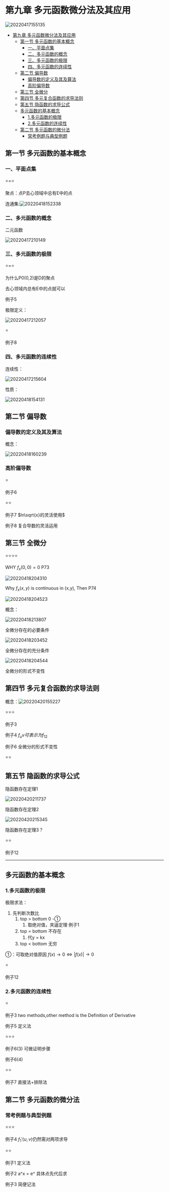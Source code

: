 # 第九章 多元函数微分法及其应用

![20220417155135](https://raw.githubusercontent.com/Logible/Image/main/note_image/20220417155135.png)

- [第九章 多元函数微分法及其应用](#第九章-多元函数微分法及其应用)
  - [第一节 多元函数的基本概念](#第一节-多元函数的基本概念)
    - [一、平面点集](#一平面点集)
    - [二、多元函数的概念](#二多元函数的概念)
    - [三、多元函数的极限](#三多元函数的极限)
    - [四、多元函数的连续性](#四多元函数的连续性)
  - [第二节 偏导数](#第二节-偏导数)
    - [偏导数的定义及其及算法](#偏导数的定义及其及算法)
    - [高阶偏导数](#高阶偏导数)
  - [第三节 全微分](#第三节-全微分)
  - [第四节 多元复合函数的求导法则](#第四节-多元复合函数的求导法则)
  - [第五节 隐函数的求导公式](#第五节-隐函数的求导公式)
  - [多元函数的基本概念](#多元函数的基本概念)
    - [1.多元函数的极限](#1多元函数的极限)
    - [2.多元函数的连续性](#2多元函数的连续性)
  - [第二节 多元函数的微分法](#第二节-多元函数的微分法)
    - [常考例题与典型例题](#常考例题与典型例题)

## 第一节 多元函数的基本概念

### 一、平面点集

⭐=⭐

聚点：点P去心领域中总有E中的点

连通集:![20220418152338](https://raw.githubusercontent.com/Logible/Image/main/note_image/20220418152338.png)

### 二、多元函数的概念

二元函数

![20220417210149](https://raw.githubusercontent.com/Logible/Image/main/note_image/20220417210149.png)

### 三、多元函数的极限

⭐=⭐

为什么P0(0,2)是D的聚点

去心领域内总有E中的点就可以

例子5

极限定义：

![20220417212057](https://raw.githubusercontent.com/Logible/Image/main/note_image/20220417212057.png)

⭐

例子8

### 四、多元函数的连续性

连续性：

![20220417215604](https://raw.githubusercontent.com/Logible/Image/main/note_image/20220417215604.png)

性质：

![20220418154131](https://raw.githubusercontent.com/Logible/Image/main/note_image/20220418154131.png)

## 第二节 偏导数

### 偏导数的定义及其及算法

概念：

![20220418160239](https://raw.githubusercontent.com/Logible/Image/main/note_image/20220418160239.png)

### 高阶偏导数

⭐

例子6

⭐⭐

例子7 $ln\sqrt{x}的灵活使用$

例子8 复合导数的灵活运用

## 第三节 全微分

⭐⭐⭐⭐

WHY $f_x(0,0) = 0$ P73

![20220418204310](https://raw.githubusercontent.com/Logible/Image/main/note_image/20220418204310.png)

Why $f_x(x,y)$ is continuous in (x,y), Then P74

![20220418204523](https://raw.githubusercontent.com/Logible/Image/main/note_image/20220418204523.png)

概念：

![20220418213807](https://raw.githubusercontent.com/Logible/Image/main/note_image/20220418213807.png)

全微分存在的必要条件

![20220418203452](https://raw.githubusercontent.com/Logible/Image/main/note_image/20220418203452.png)

全微分存在的充分条件

![20220418204544](https://raw.githubusercontent.com/Logible/Image/main/note_image/20220418204544.png)

全微分的形式不变性

## 第四节 多元复合函数的求导法则

概念：![20220420155227](https://raw.githubusercontent.com/Logible/Image/main/note_image/20220420155227.png)

⭐⭐⭐

例子3

例子4 $f_uv可表示为f_12$

例子6 全微分的形式不变性

⭐⭐

## 第五节 隐函数的求导公式

隐函数存在定理1

![20220420211737](https://raw.githubusercontent.com/Logible/Image/main/note_image/20220420211737.png)

隐函数存在定理2

![20220420215345](https://raw.githubusercontent.com/Logible/Image/main/note_image/20220420215345.png)

隐函数存在定理3？

⭐⭐

例子12

---

## 多元函数的基本概念

### 1.多元函数的极限

极限求法：

1. 先判断次数比
   1. top > bottom 0 -①
      1. 取绝对值，夹逼定理 例子1
   2. top = bottom 不存在
      1. 代y = kx
   3. top < bottom 无穷

①：可取绝对值原因 $f(x) \to 0⇔ |f(x)| \to 0$

⭐

例子12

### 2.多元函数的连续性

⭐

例子3 two methods,other method is the Definition of Derivative

例子5 定义法

⭐⭐⭐

例子6(3) 可微证明步骤

例子6(4)

⭐⭐

例子7 直接法+排除法

## 第二节 多元函数的微分法

### 常考例题与典型例题

⭐⭐⭐

例子4 $f_1'(u,v)$仍然需对两项求导

⭐⭐

例子1 定义法

例子2 a^x = e^ 具体点先代后求

例子3 简便记法
